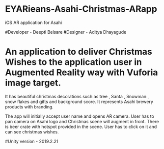 # EYARieans-Asahi-Christmas-ARapp
iOS AR application for Asahi 

#Developer - Deepti Belsare
#Designer - Aditya Dhayagude

# An application to deliver Christmas Wishes to the application user in Augmented Reality way with Vuforia image target.
It has beautiful christmas decorations such as tree , Santa , Snowman , snow flakes and gifts and background score.
It represents Asahi brewery products with branding.

The app will initially accept user name and opens AR camera.
User has to pan camera on Asahi logo and Christmas scene will augment in front.
There is beer crate with hotspot provided in the scene. 
User has to click on it and can see christmas wishes.

#Unity version - 2019.2.21
